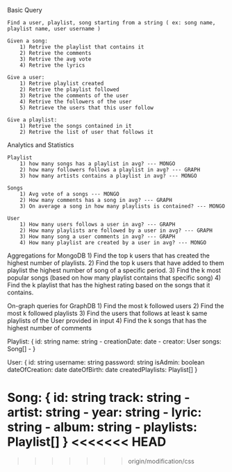 Basic Query

    Find a user, playlist, song starting from a string ( ex: song name, playlist name, user username )

    Given a song:
        1) Retrive the playlist that contains it 
        2) Retrive the comments 
        3) Retrive the avg vote 
        4) Retrive the lyrics 

    Give a user:
        1) Retrive playlist created
        2) Retrive the playlist followed
        3) Retrive the comments of the user 
        4) Retrive the followers of the user
        5) Retrieve the users that this user follow

    Give a playlist:
        1) Retrive the songs contained in it
        2) Retrive the list of user that follows it 

Analytics and Statistics

    Playlist 
        1) how many songs has a playlist in avg? --- MONGO
        2) how many followers follows a playlist in avg? --- GRAPH
        3) how many artists contains a playlist in avg? --- MONGO 

    Songs 
        1) Avg vote of a songs --- MONGO 
        2) How many comments has a song in avg? --- GRAPH 
        3) On average a song in how many playlists is contained? --- MONGO 

    User
        1) How many users follows a user in avg? --- GRAPH 
        2) How many playlists are followed by a user in avg? --- GRAPH
        3) How many song a user comments in avg? --- GRAPH 
        4) How many playlist are created by a user in avg? --- MONGO


Aggregations for MongoDB
    1) Find the top k users that has created the highest number of playlists.
    2) Find the top k users that have added to them playlist the highest number of song of a specific period.
    3) Find the k most popular songs (based on how many playlist contains that specific song)
    4) Find the k playlist that has the highest rating based on the songs that it contains.


On-graph queries for GraphDB
    1) Find the most k followed users 
    2) Find the most k followed playlists
    3) Find the users that follows at least k same playlists of the User provided in input
    4) Find the k songs that has the highest number of comments 

Playlist:
  {
    id: string
    name: string -
    creationDate: date -
    creator: User 
    songs: Song[] -
  }

User:
{
    id: string
    username: string
    password: string
    isAdmin: boolean
    dateOfCreation: date
    dateOfBirth: date
    createdPlaylists: Playlist[]
}

Song:
{
    id: string
    track: string -
    artist: string -
    year: string -
    lyric: string -
    album: string -
    playlists: Playlist[] 
}
<<<<<<< HEAD
=======




>>>>>>> origin/modification/css



